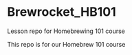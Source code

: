# Brewrocket_HB101
Lesson repo for Homebrewing 101 course

This repo is for our Homebrew 101 course
